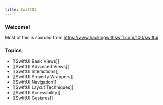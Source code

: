 ```yaml
---
title: SwiftUI
---
```


### Welcome!

Most of this is sourced from https://www.hackingwithswift.com/100/swiftui

### Topics
- [[SwiftUI Basic Views]]
- [[SwiftUI Advanced Views]]
- [[SwiftUI Interactions]]
- [[SwiftUI Property Wrappers]]
- [[SwiftUI Navigation]]
- [[SwiftUI Layout Techniques]]
- [[SwiftUI Accessibility]]
- [[SwiftUI Gestures]]
